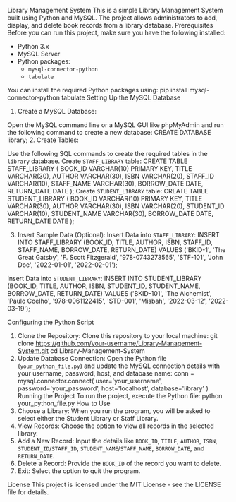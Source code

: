 Library Management System
This is a simple Library Management System built using Python and MySQL. The project allows administrators to add, display, and delete book records from a library database.
Prerequisites
Before you can run this project, make sure you have the following installed:
- Python 3.x
- MySQL Server
- Python packages:
  - `mysql-connector-python`
  - `tabulate`

You can install the required Python packages using:
pip install mysql-connector-python tabulate
Setting Up the MySQL Database
1. Create a MySQL Database:

Open the MySQL command line or a MySQL GUI like phpMyAdmin and run the following command to create a new database:
CREATE DATABASE library;
2. Create Tables:

Use the following SQL commands to create the required tables in the `library` database.
Create `STAFF_LIBRARY` table:
CREATE TABLE STAFF_LIBRARY (
    BOOK_ID VARCHAR(10) PRIMARY KEY,
    TITLE VARCHAR(30),
    AUTHOR VARCHAR(30),
    ISBN VARCHAR(20),
    STAFF_ID VARCHAR(10),
    STAFF_NAME VARCHAR(30),
    BORROW_DATE DATE,
    RETURN_DATE DATE
);
Create `STUDENT_LIBRARY` table:
CREATE TABLE STUDENT_LIBRARY (
    BOOK_ID VARCHAR(10) PRIMARY KEY,
    TITLE VARCHAR(30),
    AUTHOR VARCHAR(30),
    ISBN VARCHAR(20),
    STUDENT_ID VARCHAR(10),
    STUDENT_NAME VARCHAR(30),
    BORROW_DATE DATE,
    RETURN_DATE DATE
);

3. Insert Sample Data (Optional):
Insert Data into `STAFF_LIBRARY`:
INSERT INTO STAFF_LIBRARY (BOOK_ID, TITLE, AUTHOR, ISBN, STAFF_ID, STAFF_NAME, BORROW_DATE, RETURN_DATE) VALUES 
('BKID-1', 'The Great Gatsby', 'F. Scott Fitzgerald', '978-0743273565', 'STF-101', 'John Doe', '2022-01-01', '2022-02-01');

Insert Data into `STUDENT_LIBRARY`:
INSERT INTO STUDENT_LIBRARY (BOOK_ID, TITLE, AUTHOR, ISBN, STUDENT_ID, STUDENT_NAME, BORROW_DATE, RETURN_DATE) VALUES 
('BKID-101', 'The Alchemist', 'Paulo Coelho', '978-0061122415', 'STD-001', 'Misbah', '2022-03-12', '2022-03-19');

Configuring the Python Script
1. Clone the Repository:
Clone this repository to your local machine:
git clone https://github.com/your-username/Library-Management-System.git
cd Library-Management-System
2. Update Database Connection:
Open the Python file (`your_python_file.py`) and update the MySQL connection details with your username, password, host, and database name:
conn = mysql.connector.connect(
    user='your_username', 
    password='your_password', 
    host='localhost', 
    database='library'
)
Running the Project
To run the project, execute the Python file:
python your_python_file.py
How to Use
1. Choose a Library:
   When you run the program, you will be asked to select either the Student Library or Staff Library.
2. View Records:
   Choose the option to view all records in the selected library.
3. Add a New Record:
   Input the details like `BOOK_ID`, `TITLE`, `AUTHOR`, `ISBN`, `STUDENT_ID`/`STAFF_ID`, `STUDENT_NAME`/`STAFF_NAME`, `BORROW_DATE`, and `RETURN_DATE`.
4. Delete a Record:
   Provide the `BOOK_ID` of the record you want to delete.
5. Exit:
   Select the option to quit the program.
   
License
This project is licensed under the MIT License - see the LICENSE file for details.
